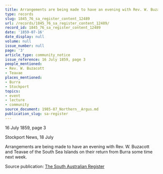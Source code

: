 ```yaml
---
title: Arrangements are being made to have an evening with Rev. W. Buzacott and Teavae...
type: records
slug: 1845_76_sa_register_content_12489
url: /records/1845_76_sa_register_content_12489/
record_id: 1845_76_sa_register_content_12489
date: '1859-07-16'
date_display: null
volume: null
issue_number: null
page: '3'
article_type: community_notice
issue_reference: 16 July 1859, page 3
people_mentioned:
- Rev. W. Buzacott
- Teavae
places_mentioned:
- Burra
- Stockport
topics:
- event
- lecture
- community
source_document: 1985-87_Northern__Argus.md
publication_slug: sa-register
---
```


16 July 1859, page 3

Stockport News, 18 July

Arrangements are being made to have an evening with Rev. W. Buzacott and Teavae of the South Sea Islands on their return from Burra some time next week.

Source publication: [The South Australian Register](/publications/sa-register/)
